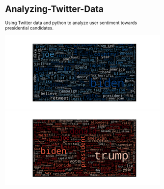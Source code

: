 # Analyzing-Twitter-Data
Using Twitter data and python to analyze user sentiment towards presidential candidates.

![Biden Word Cloud](bidenWordcloud.png)
![Trump Word Cloud](trumpWordcloud.png)
